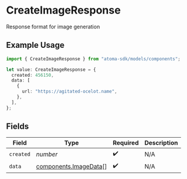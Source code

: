 # CreateImageResponse

Response format for image generation

## Example Usage

```typescript
import { CreateImageResponse } from "atoma-sdk/models/components";

let value: CreateImageResponse = {
  created: 456150,
  data: [
    {
      url: "https://agitated-ocelot.name",
    },
  ],
};
```

## Fields

| Field                                                          | Type                                                           | Required                                                       | Description                                                    |
| -------------------------------------------------------------- | -------------------------------------------------------------- | -------------------------------------------------------------- | -------------------------------------------------------------- |
| `created`                                                      | *number*                                                       | :heavy_check_mark:                                             | N/A                                                            |
| `data`                                                         | [components.ImageData](../../models/components/imagedata.md)[] | :heavy_check_mark:                                             | N/A                                                            |